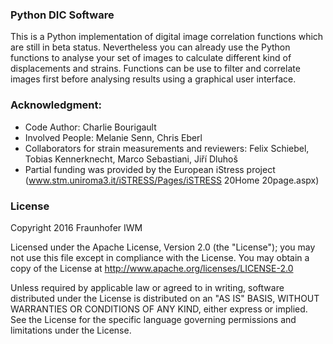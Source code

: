 ### Python DIC Software 

This is a Python implementation of digital image correlation functions which are still in beta status. Nevertheless you can already use the Python functions to analyse your set of images to calculate different kind of displacements and strains.
Functions can be use to filter and correlate images first before analysing results using a graphical user interface.

### Acknowledgment:  
* Code Author: Charlie Bourigault
* Involved People: Melanie Senn, Chris Eberl
* Collaborators for strain measurements and reviewers: Felix Schiebel, Tobias Kennerknecht, Marco Sebastiani, Jiří Dluhoš
* Partial funding was provided by the European iStress project (www.stm.uniroma3.it/iSTRESS/Pages/iSTRESS 20Home 20page.aspx)
  
### License

Copyright 2016 Fraunhofer IWM  

Licensed under the Apache License, Version 2.0 (the "License"); you may not use this file except in compliance with the License. You may obtain a copy of the License at
http://www.apache.org/licenses/LICENSE-2.0  

Unless required by applicable law or agreed to in writing, software distributed under the License is distributed on an "AS IS" BASIS, WITHOUT WARRANTIES OR CONDITIONS OF ANY KIND, either express or implied. See the License for the specific language governing permissions and limitations under the License.

